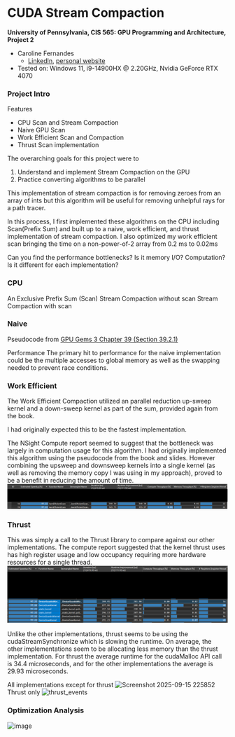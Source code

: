 CUDA Stream Compaction
======================

**University of Pennsylvania, CIS 565: GPU Programming and Architecture, Project 2**

* Caroline Fernandes
  * [LinkedIn](https://www.linkedin.com/in/caroline-fernandes-0-/), [personal website](https://0cfernandes00.wixsite.com/visualfx)
* Tested on: Windows 11, i9-14900HX @ 2.20GHz, Nvidia GeForce RTX 4070

### Project Intro

Features
- CPU Scan and Stream Compaction
- Naive GPU Scan
- Work Efficient Scan and Compaction
- Thrust Scan implementation
  
The overarching goals for this project were to
1) Understand and implement Stream Compaction on the GPU
2) Practice converting algorithms to be parallel 

This implementation of stream compaction is for removing zeroes from an array of ints but this algorithm will be useful for removing unhelpful rays for a path tracer.

In this process, I first implemented these algorithms on the CPU including Scan(Prefix Sum) and built up to a naive, work efficient, and thrust implementation of stream compaction.
I also optimized my work efficient scan bringing the time on a non-power-of-2 array from 0.2 ms to 0.02ms

Can you find the performance bottlenecks? Is it memory I/O? Computation? Is it different for each implementation?

### CPU
An Exclusive Prefix Sum (Scan)
Stream Compaction without scan
Stream Compaction with scan


### Naive
Pseudocode from [GPU Gems 3 Chapter 39 (Section 39.2.1)](https://developer.nvidia.com/gpugems/gpugems3/part-vi-gpu-computing/chapter-39-parallel-prefix-sum-scan-cuda)

Performance
The primary hit to performance for the naive implementation could be the multiple accesses to global memory as well as the swapping needed to prevent race conditions.



### Work Efficient
The Work Efficient Compaction utilized an parallel reduction up-sweep kernel and a down-sweep kernel as part of the sum, provided again from the book.

I had originally expected this to be the fastest implementation.


The NSight Compute report seemed to suggest that the bottleneck was largely in computation usage for this algorithm. I had originally implemented this algorithm using the pseudocode from the book and slides. However combining the upsweep and downsweep kernels into a single kernel (as well as removing the memory copy I was using in my approach), proved to be a benefit in reducing the amount of time.
![](img/workeff_scan_compute.png)

### Thrust
This was simply a call to the Thrust library to compare against our other implementations. The compute report suggested that the kernel thrust uses has high register usage and low occupancy requiring more hardware resources for a single thread.
![](img/thrust_compute.png)

Unlike the other implementations, thrust seems to be using the cudaStreamSynchronize which is slowing the runtime. On average, the other implementations seem to be allocating less memory than the thrust implementation. For thrust the average runtime for the cudaMalloc API call is 34.4 microseconds, and for the other implementations the average is 29.93 microseconds.


All implementations except for thrust
<img width="1062" height="211" alt="Screenshot 2025-09-15 225852" src="https://github.com/user-attachments/assets/86d45f3b-9953-4124-9617-3003d034e566" />
Thrust only
<img width="1073" height="155" alt="thrust_events" src="https://github.com/user-attachments/assets/3a834ca3-0f78-4976-9f9a-edb974cb2ea5" />

### Optimization Analysis

<img width="1592" height="270" alt="image" src="https://github.com/user-attachments/assets/b241883c-dc2b-4ae3-9b8f-004a867289f2" />

